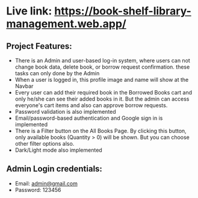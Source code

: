 # Live link: https://book-shelf-library-management.web.app/
## Project Features:
- There is an Admin and user-based log-in system, where users can not change book data, delete book, or borrow request confirmation. these tasks can only done by the Admin
- When a user is logged in, this profile image and name will show at the Navbar
- Every user can add their required book in the Borrowed Books cart and only he/she can see their added books in it. But the admin can access everyone's cart items and also can approve borrow requests.
- Password validation is also implemented
- Email/password-based authentication and Google sign in is implemented
- There is a Filter button on the All Books Page. By clicking this button, only available books (Quantity > 0) will be shown. But you can choose other filter options also.
- Dark/Light mode also implemented


## Admin Login credentials:
- Email: admin@gmail.com
- Password: 123456
